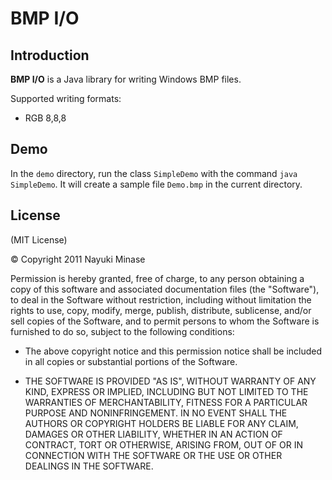 BMP I/O
=======


Introduction
------------

**BMP I/O** is a Java library for writing Windows BMP files.

Supported writing formats:

* RGB 8,8,8


Demo
----

In the `demo` directory, run the class `SimpleDemo` with the command `java SimpleDemo`. It will create a sample file `Demo.bmp` in the current directory.


License
-------

(MIT License)

© Copyright 2011 Nayuki Minase

Permission is hereby granted, free of charge, to any person obtaining a copy of
this software and associated documentation files (the "Software"), to deal in
the Software without restriction, including without limitation the rights to
use, copy, modify, merge, publish, distribute, sublicense, and/or sell copies of
the Software, and to permit persons to whom the Software is furnished to do so,
subject to the following conditions:

* The above copyright notice and this permission notice shall be included in
  all copies or substantial portions of the Software.

* THE SOFTWARE IS PROVIDED "AS IS", WITHOUT WARRANTY OF ANY KIND, EXPRESS OR
  IMPLIED, INCLUDING BUT NOT LIMITED TO THE WARRANTIES OF MERCHANTABILITY,
  FITNESS FOR A PARTICULAR PURPOSE AND NONINFRINGEMENT. IN NO EVENT SHALL THE
  AUTHORS OR COPYRIGHT HOLDERS BE LIABLE FOR ANY CLAIM, DAMAGES OR OTHER
  LIABILITY, WHETHER IN AN ACTION OF CONTRACT, TORT OR OTHERWISE, ARISING FROM,
  OUT OF OR IN CONNECTION WITH THE SOFTWARE OR THE USE OR OTHER DEALINGS IN THE
  SOFTWARE.
